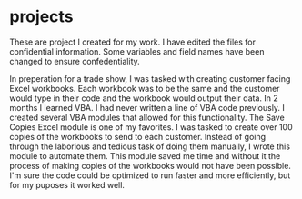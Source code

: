 # projects
These are project I created for my work. I have edited the files for confidential information. Some variables and field names have been changed to ensure confedentiality.

In preperation for a trade show, I was tasked with creating customer facing Excel workbooks.
Each workbook was to be the same and the customer would type in their code and the workbook would output their data.
In 2 months I learned VBA. I had never written a line of VBA code previously.
I created several VBA modules that allowed for this functionality.
The Save Copies Excel module is one of my favorites. I was tasked to create over 100 copies of the workbooks to send to each customer. Instead of going through the laborious and tedious task of doing them manually, I wrote this module to automate them.
This module saved me time and without it the process of making copies of the workbooks would not have been possible.
I'm sure the code could be optimized to run faster and more efficiently, but for my puposes it worked well.
